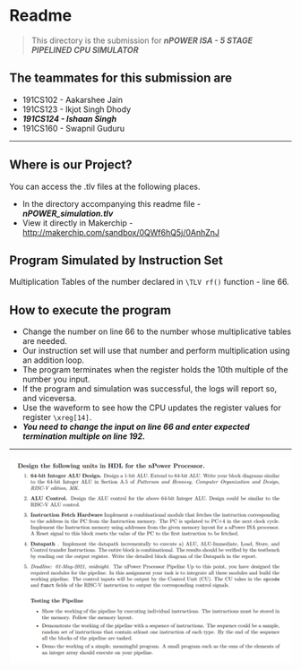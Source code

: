 # Readme

> This directory is the submission for ***nPOWER ISA - 5 STAGE PIPELINED CPU SIMULATOR***

## The teammates for this submission are

* 191CS102 - Aakarshee Jain
* 191CS123 - Ikjot Singh Dhody
* ***191CS124 - Ishaan Singh***
* 191CS160 - Swapnil Guduru

---

## Where is our Project?
You can access the .tlv files at the following places.
* In the directory accompanying this readme file - ***nPOWER_simulation.tlv***
* View it directly in Makerchip - http://makerchip.com/sandbox/0QWf6hQ5j/0AnhZnJ

## Program Simulated by Instruction Set
Multiplication Tables of the number declared in `\TLV rf()` function - line 66.

## How to execute the program
* Change the number on line 66 to the number whose multiplicative tables are needed.
* Our instruction set will use that number and perform multiplication using an addition loop.
* The program terminates when the register holds the 10th multiple of the number you input.
* If the program and simulation was successful, the logs will report so, and viceversa.
* Use the waveform to see how the CPU updates the register values for register `\xreg[14]`.
* ***You need to change the input on line 66 and enter expected termination multiple on line 192.***

---

![Questions of the Assignment](question_set.png)
